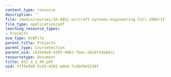 ```yaml
---
content_type: resource
description: ''
file: /media/courses/16-885j-aircraft-systems-engineering-fall-2004/3ff9e94b5c439382add47c4bd9e5238f_b52_a_1_49.pdf
file_type: application/pdf
learning_resource_types:
- Projects
ocw_type: OCWFile
parent_title: Projects
parent_type: CourseSection
parent_uid: c6354de9-439f-4863-7bec-e616f2da8dcc
resourcetype: Document
title: b52_a_1_49.pdf
uid: 3ff9e94b-5c43-9382-add4-7c4bd9e5238f
---
```

